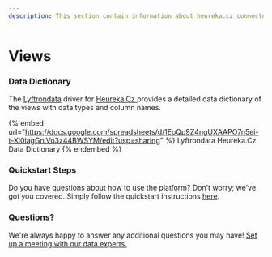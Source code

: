 ```yaml
---
description: This section contain information about heureka.cz connector views information
---
```


# Views

### Data Dictionary

The [Lyftrondata](https://www.lyftrondata.com/) driver for [Heureka.Cz](https://www.lyftrondata.com/integration/Heureka.Cz/)[ ](https://www.lyftrondata.com/integration/heureka.cz/)provides a detailed data dictionary of the views with data types and column names.

{% embed url="https://docs.google.com/spreadsheets/d/1EoQp9Z4ngUXAAPO7n5ei-t-Xl0iagGniVo3z44BWSYM/edit?usp=sharing" %}
Lyftrondata Heureka.Cz Data Dictionary
{% endembed %}

### Quickstart Steps

Do you have questions about how to use the platform? Don't worry; we've got you covered. Simply follow the quickstart instructions [here](../../../../quickstart-steps.md).

### Questions? <a href="#questions" id="questions"></a>

We're always happy to answer any additional questions you may have! [Set up a meeting with our data experts.](https://www.lyftrondata.com/book-a-meeting/)



